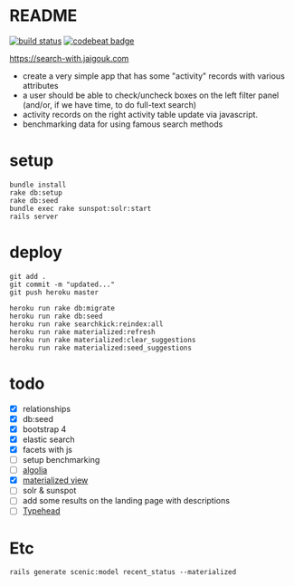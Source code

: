 # README

[![build status](https://gitlab.com/jaigouk/search-with/badges/master/build.svg)](https://gitlab.com/jaigouk/search-with/commits/master)
[![codebeat badge](https://codebeat.co/badges/8bb5880c-5ccf-456a-98cf-dbe65b722a95)](https://codebeat.co/projects/github-com-jaigouk-search-with)

https://search-with.jaigouk.com

* create a very simple app that has some "activity" records with various attributes
* a user should be able to check/uncheck boxes on the left filter panel (and/or, if we have time, to do full-text search)
* activity records on the right activity table update via javascript.
* benchmarking data for using famous search methods

# setup

```
bundle install
rake db:setup
rake db:seed
bundle exec rake sunspot:solr:start
rails server
```

# deploy

```
git add .
git commit -m "updated..."
git push heroku master

heroku run rake db:migrate
heroku run rake db:seed
heroku run rake searchkick:reindex:all
heroku run rake materialized:refresh
heroku run rake materialized:clear_suggestions
heroku run rake materialized:seed_suggestions
```

# todo

- [x] relationships
- [x] db:seed
- [x] bootstrap 4
- [x] elastic search 
- [x] facets with js
- [ ] setup benchmarking
- [ ] [algolia](https://www.algolia.com)
- [x] [materialized view](http://confreaks.tv/videos/railsconf2016-multi-table-full-text-search-with-postgres)
- [ ] solr & sunspot
- [ ] add some results on the landing page with descriptions
- [ ] [Typehead](https://github.com/twitter/typeahead.js/blob/master/doc/jquery_typeahead.md)

# Etc

`rails generate scenic:model recent_status --materialized`
